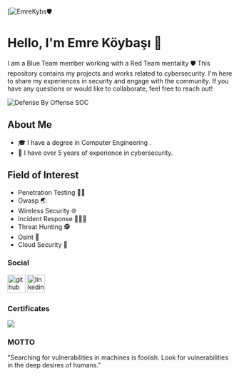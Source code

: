 [![EmreKybs](https://img.shields.io/badge/MadeBy-EmreKybs-blue)🛡️

# Hello, I'm Emre Köybaşı 👋 
I am a Blue Team member working with a Red Team mentality 🛡
This repository contains my projects and works related to cybersecurity. I'm here to share my experiences in security and engage with the community. If you have any questions or would like to collaborate, feel free to reach out!

![Defense By Offense SOC](https://github.com/emrekybs/emrekybs/blob/main/emre.png)

## About Me
- 🎓 I have a degree in Computer Engineering .
- 💼 I have over 5 years of experience in cybersecurity.
  
## Field of Interest 
- Penetration Testing 🥷🏻
- Owasp 🌏
- Wireless Security 🌐 
- Incident Response 🧑🏻‍💻
- Threat Hunting 🕵
- Osint 👥
- Cloud Security 🚀

### Social
[<img src='https://cdn.jsdelivr.net/npm/simple-icons@3.0.1/icons/github.svg' alt='github' height='40'>](https://github.com/emrekybs)  [<img src='https://cdn.jsdelivr.net/npm/simple-icons@3.0.1/icons/linkedin.svg' alt='linkedin' height='40'>](https://www.linkedin.com/in/emre-koybasi/)  

### Certificates
<img src="https://github.com/emrekybs/emrekybs/blob/main/certificates.png">

### MOTTO
"Searching for vulnerabilities in machines is foolish. Look for vulnerabilities in the deep desires of humans."
